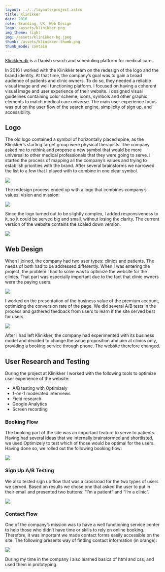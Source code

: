 ```yaml
---
layout: ../../layouts/project.astro
title: Klinikker
date: 2016
role: Branding, UX, Web Design
logo: /assets/klinikker.png
img_theme: light
img: /assets/klinikker-bg.jpeg
thumb: /assets/klinikker-thumb.png
thumb_mode: contain
---
```


[Klinikker.dk](https://klinikker.dk) is a Danish search and scheduling platform for
medical care. 

In 2016 I worked with the Klinikker team on the redesign of the
logo and the brand identity. At that time, the company’s goal was to gain a broad audience
of patients and clinic owners. To do so, they needed a reliable visual image and
well functioning platform. I focused on having a coherent visual
image and user experience of their website. I designed visual guidelines
containing color scheme, icons, symbols and other graphic elements to match medical care universe. The main user experience focus was put on the user flow of the search
engine, simplicity of sign up, and accessibility.

## Logo

The old logo contained a symbol of horizontally placed spine, as the Klinikker’s
starting target group were physical therapists. The company asked me to rethink
and propose a new symbol that would be more universal to other medical
professionals that they were going to serve. I started the process of mapping
all the company’s values and trying to establish priorities with the brand.
After several brainstorms we narrowed the list to a few that I played with to
combine in one clear symbol.

![](/assets/klinikker-logo.png)

The redesign process ended up with a logo that combines company’s values, vision
and mission:

![](/assets/klinikker-logo-explained.png)

Since the logo turned out to be slightly complex, I added responsiveness to it,
so it could be served big and small, without losing the clarity. The current
version of the website contains the scaled down version.

![](/assets/klinikker-small.png)

## Web Design

When I joined, the company had two user types: clinics and patients. The needs
of both had to be addressed differently. When I was entering the project, the
problem I had to solve was to optimize the website for the clinics. That part
was especially important due to the fact that clinic owners were the paying
users.

![](/assets/klinikker-page.png)

I worked on the presentation of the business value of the premium account,
optimizing the conversion rate of the page. We did several A/B tests in the
process and gathered feedback from users to learn if the site served best for
users.

![](/assets/klinikker-main.png)

After I had left Klinikker, the company had experimented with its business model
and decided to change the value proposition and aim at clinics only, providing a
booking service through phone. The website therefore changed.

## User Research and Testing

During the project at Klinikker I worked with the following tools to optimize
user experience of the website:

- A/B testing with Optimizely
- 1-on-1 moderated interviews
- Field research
- Google Analytics
- Screen recording

### Booking Flow

The booking part of the site was an important feature to serve to patients.
Having had several ideas that we internally brainstormed and shortlisted, we
used Optimizely to test which of those would be optimal for the users. Having
done so, we rolled out the following booking flow:

![](/assets/booking.png)

### Sign Up A/B Testing

We also tested sign up flow that was a crossroad for the two types
of users we served. Based on results we chose one that asked the user to put in
their email and presented two buttons: “I’m a patient” and “I’m a clinic”.

![](/assets/signup.png)

### Contact Flow

One of the company’s mission was to have a well functioning service center to
help those who didn’t have time or skills to rely on online booking. Therefore,
it was important we made contact forms easily accessible on the site. The
following presents way of finding contact information (in orange):

![](/assets/contact-flow.png)

During my time in the company I also learned basics of html and css, and used them in prototyping. 